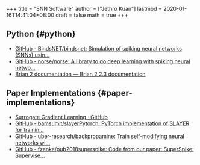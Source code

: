 +++
title = "SNN Software"
author = ["Jethro Kuan"]
lastmod = 2020-01-16T14:41:04+08:00
draft = false
math = true
+++

## Python {#python}

-   [GitHub - BindsNET/bindsnet: Simulation of spiking neural networks (SNNs) usin...](https://github.com/BindsNET/bindsnet)
-   [GitHub - norse/norse: A library to do deep learning with spiking neural netwo...](https://github.com/norse/norse/)
-   [Brian 2 documentation — Brian 2 2.3 documentation](https://brian2.readthedocs.io/en/stable/)


## Paper Implementations {#paper-implementations}

-   [Surrogate Gradient Learning · GitHub](https://github.com/surrogate-gradient-learning)
-   [GitHub - bamsumit/slayerPytorch: PyTorch implementation of SLAYER for trainin...](https://github.com/bamsumit/slayerPytorch)
-   [GitHub - uber-research/backpropamine: Train self-modifying neural networks wi...](https://github.com/uber-research/backpropamine)
-   [GitHub - fzenke/pub2018superspike: Code from our paper: SuperSpike: Supervise...](https://github.com/fzenke/pub2018superspike)
